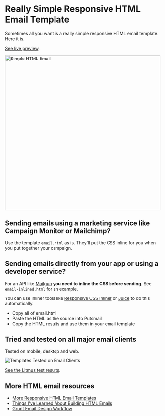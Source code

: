 # Really Simple Responsive HTML Email Template

Sometimes all you want is a really simple responsive HTML email template. Here it is. 

[See live preview](http://leemunroe.github.io/responsive-html-email-template/email.html).

<img src="https://cloud.githubusercontent.com/assets/15963/26765586/c6484a96-4933-11e7-80e0-2f7509d24280.png" alt="Simple HTML Email" width="500">


## Sending emails using a marketing service like Campaign Monitor or Mailchimp?

Use the template `email.html` as is. They'll put the CSS inline for you when you put together your campaign.


## Sending emails directly from your app or using a developer service?

For an API like [Mailgun](http://www.mailgun.com) **you need to inline the CSS before sending**. See `email-inlined.html` for an example. 

You can use inliner tools like [Responsive CSS Inliner](https://htmlemail.io/inline/) or [Juice](https://github.com/Automattic/juice) to do this automatically.

* Copy all of email.html
* Paste the HTML as the source into Putsmail
* Copy the HTML results and use them in your email template

## Tried and tested on all major email clients

Tested on mobile, desktop and web. 

![Templates Tested on Email Clients](https://cloud.githubusercontent.com/assets/15963/17391543/bc289abe-59cb-11e6-9946-605a85f8c522.jpg)


[See the Litmus test results](https://litmus.com/checklist/emails/public/d432046).

## More HTML email resources

* [More Responsive HTML Email Templates](http://htmlemail.io)
* [Things I've Learned About Building HTML Emails](http://www.leemunroe.com/building-html-email/)
* [Grunt Email Design Workflow](https://github.com/leemunroe/grunt-email-design)
